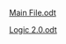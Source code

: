 [Main File.odt](https://github.com/user-attachments/files/21703520/Main.File.odt)

[Logic 2.0.odt](https://github.com/user-attachments/files/21703523/Logic.2.0.odt)
